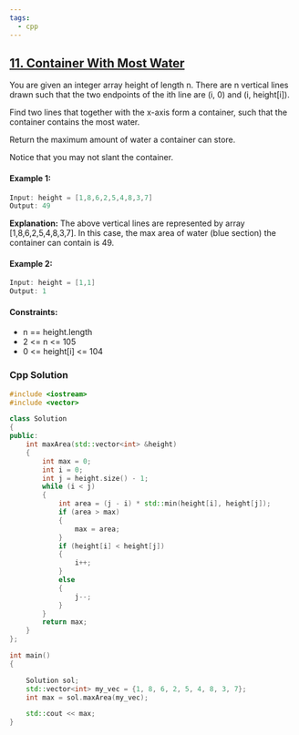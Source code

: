 ```yaml
---
tags:
  - cpp
---
```


## [11. Container With Most Water](https://leetcode.com/problems/container-with-most-water/)

You are given an integer array height of length n. There are n vertical lines drawn such that the two endpoints of the ith line are (i, 0) and (i, height[i]).

Find two lines that together with the x-axis form a container, such that the container contains the most water.

Return the maximum amount of water a container can store.

Notice that you may not slant the container.

#### Example 1:

```cpp
Input: height = [1,8,6,2,5,4,8,3,7]
Output: 49
```
**Explanation:** The above vertical lines are represented by array [1,8,6,2,5,4,8,3,7]. In this case, the max area of water (blue section) the container can contain is 49.

#### Example 2:
```cpp
Input: height = [1,1]
Output: 1
```
 

#### Constraints:

- n == height.length
- 2 <= n <= 105
- 0 <= height[i] <= 104

### Cpp Solution
```cpp
#include <iostream>
#include <vector>

class Solution
{
public:
    int maxArea(std::vector<int> &height)
    {
        int max = 0;
        int i = 0;
        int j = height.size() - 1;
        while (i < j)
        {
            int area = (j - i) * std::min(height[i], height[j]);
            if (area > max)
            {
                max = area;
            }
            if (height[i] < height[j])
            {
                i++;
            }
            else
            {
                j--;
            }
        }
        return max;        
    }
};

int main()
{

    Solution sol;
    std::vector<int> my_vec = {1, 8, 6, 2, 5, 4, 8, 3, 7};
    int max = sol.maxArea(my_vec);

    std::cout << max;
}
```